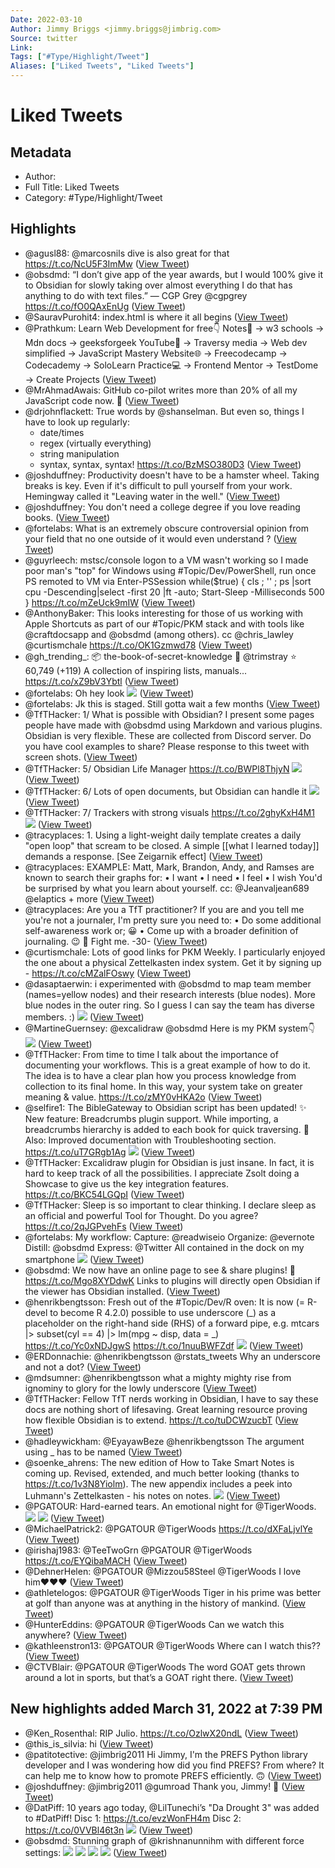 ```yaml
---
Date: 2022-03-10
Author: Jimmy Briggs <jimmy.briggs@jimbrig.com>
Source: twitter
Link: 
Tags: ["#Type/Highlight/Tweet"]
Aliases: ["Liked Tweets", "Liked Tweets"]
---
```

# Liked Tweets

## Metadata
- Author: 
- Full Title: Liked Tweets
- Category: #Type/Highlight/Tweet

## Highlights
- @agusl88: @marcosnils dive is also great for that https://t.co/NcU5F3ImMw ([View Tweet](https://twitter.com/agusl88/status/1460709038019260420))
- @obsdmd: “I don’t give app of the year awards, but I would 100% give it to Obsidian for slowly taking over almost everything I do that has anything to do with text files.” — CGP Grey @cgpgrey https://t.co/fO0QAxEnUg ([View Tweet](https://twitter.com/obsdmd/status/1461532435666063365))
- @SauravPurohit4: index.html is where it all begins ([View Tweet](https://twitter.com/SauravPurohit4/status/1462002414488195072))
- @Prathkum: Learn Web Development for free👇
  Notes📃
  → w3 schools
  → Mdn docs
  → geeksforgeek
  YouTube🎥
  → Traversy media
  → Web dev simplified
  → JavaScript Mastery
  Website🌐
  → Freecodecamp
  → Codecademy
  → SoloLearn
  Practice💻
  → Frontend Mentor
  → TestDome
  → Create Projects ([View Tweet](https://twitter.com/Prathkum/status/1462027566693371910))
- @MrAhmadAwais: GitHub co-pilot writes more than 20% of all my JavaScript code now. 🧠 ([View Tweet](https://twitter.com/MrAhmadAwais/status/1462263531609411586))
- @drjohnflackett: True words by @shanselman. But even so, things I have to look up regularly:
  - date/times
  - regex (virtually everything)
  - string manipulation 
  - syntax, syntax, syntax! https://t.co/BzMSO380D3 ([View Tweet](https://twitter.com/drjohnflackett/status/1462323827099115529))
- @joshduffney: Productivity doesn't have to be a hamster wheel.
  Taking breaks is key. Even if it's difficult to pull yourself from your work.
  Hemingway called it "Leaving water in the well." ([View Tweet](https://twitter.com/joshduffney/status/1471558822535827466))
- @joshduffney: You don't need a college degree if you love reading books. ([View Tweet](https://twitter.com/joshduffney/status/1472220683467825154))
- @fortelabs: What is an extremely obscure controversial opinion from your field that no one outside of it would even understand ? ([View Tweet](https://twitter.com/fortelabs/status/1478572167138844674))
- @guyrleech: mstsc/console logon to a VM wasn't working so I made poor man's "top" for Windows using #Topic/Dev/PowerShell, run once PS remoted to VM via Enter-PSSession
  while($true) { cls ; '' ; ps |sort cpu -Descending|select -first 20 |ft -auto; Start-Sleep -Milliseconds 500 } https://t.co/mZeUck9mIW ([View Tweet](https://twitter.com/guyrleech/status/1478773221642186757))
- @AnthonyBaker: This looks interesting for those of us working with Apple Shortcuts as part of our #Topic/PKM stack and with tools like @craftdocsapp and @obsdmd (among others). cc @chris_lawley @curtismchale https://t.co/OK1Gzmwd78 ([View Tweet](https://twitter.com/AnthonyBaker/status/1497453994058268673))
- @gh_trending_: 📦 the-book-of-secret-knowledge
  👤 @trimstray
  ⭐ 60,749 (+119)
  A collection of inspiring lists, manuals...
  https://t.co/xZ9bV3Ybtl ([View Tweet](https://twitter.com/gh_trending_/status/1497572950861656064))
- @fortelabs: Oh hey look 
  ![](https://pbs.twimg.com/media/FMj0ZoqX0AICxi0.jpg) ([View Tweet](https://twitter.com/fortelabs/status/1497715603351773184))
- @fortelabs: Jk this is staged. Still gotta wait a few months ([View Tweet](https://twitter.com/fortelabs/status/1497715944105431041))
- @TfTHacker: 1/ What is possible with Obsidian? I present some pages people have made with @obsdmd using Markdown and various plugins. Obsidian is very flexible.
  These are collected from Discord server.
  Do you have cool examples to share? Please response to this tweet with screen shots. ([View Tweet](https://twitter.com/TfTHacker/status/1499636459560656903))
- @TfTHacker: 5/ Obsidian Life Manager
  https://t.co/BWPl8ThjyN 
  ![](https://pbs.twimg.com/media/FM_HbxZXMAUoIK5.jpg) ([View Tweet](https://twitter.com/TfTHacker/status/1499636485452091393))
- @TfTHacker: 6/ Lots of open documents, but Obsidian can handle it 
  ![](https://pbs.twimg.com/media/FM_HcLHXsAY79vz.jpg) ([View Tweet](https://twitter.com/TfTHacker/status/1499636493534609408))
- @TfTHacker: 7/ Trackers with strong visuals
  https://t.co/2ghyKxH4M1 
  ![](https://pbs.twimg.com/media/FM_HcoNXIAk-Agp.jpg) ([View Tweet](https://twitter.com/TfTHacker/status/1499636501830848512))
- @tracyplaces: 1. Using a light-weight daily template creates a daily "open loop" that scream to be closed. A simple [[what I learned today]] demands a response. [See Zeigarnik effect] ([View Tweet](https://twitter.com/tracyplaces/status/1499858826752839682))
- @tracyplaces: EXAMPLE: Matt, Mark, Brandon, Andy, and Ramses are known to search their graphs for:
  • I want
  • I need
  • I feel
  • I wish
  You'd be surprised by what you learn about yourself.
  cc: @Jeanvaljean689 @elaptics + more ([View Tweet](https://twitter.com/tracyplaces/status/1499858828418035714))
- @tracyplaces: Are you a TfT practitioner? 
  If you are and you tell me you're not a journaler, I'm pretty sure you need to:
  • Do some additional self-awareness work or; 😀
  • Come up with a broader definition of journaling. 😉
  🥊 Fight me. 
  -30- ([View Tweet](https://twitter.com/tracyplaces/status/1499858831886753793))
- @curtismchale: Lots of good links for PKM Weekly. I particularly enjoyed the one about a physical Zettelkasten index system. Get it by signing up - https://t.co/cMZalFOswy ([View Tweet](https://twitter.com/curtismchale/status/1500177408292319237))
- @dasaptaerwin: i experimented with @obsdmd to map team member (names=yellow nodes) and their research interests (blue nodes). More blue nodes in the outer ring. So I guess I can say the team has diverse members. :) 
  ![](https://pbs.twimg.com/media/FNJUIziVIAEZezk.jpg) ([View Tweet](https://twitter.com/dasaptaerwin/status/1500354351159603201))
- @MartineGuernsey: @excalidraw @obsdmd Here is my PKM system👇 
  ![](https://pbs.twimg.com/media/FNJsWzVWYAECmpu.png) ([View Tweet](https://twitter.com/MartineGuernsey/status/1500380773597257729))
- @TfTHacker: From time to time I talk about the importance of documenting your workflows. This is a great example of how to do it. 
  The idea is to have a clear plan how you process knowledge from collection to its final home.
  In this way, your system take on greater meaning & value. https://t.co/zMY0vHKA2o ([View Tweet](https://twitter.com/TfTHacker/status/1500443540144463872))
- @selfire1: The BibleGateway to Obsidian script has been updated!
  ✨ New feature: Breadcrumbs plugin support. While importing, a breadcrumbs hierarchy is added to each book for quick traversing.
  📝 Also: Improved documentation with Troubleshooting section.
  https://t.co/uT7GRgb1Ag 
  ![](https://pbs.twimg.com/media/FNK7lc5aUAIb1PV.jpg) ([View Tweet](https://twitter.com/selfire1/status/1500467978919608323))
- @TfTHacker: Excalidraw plugin for Obsidian is just insane. In fact, it is hard to keep track of all the possibilities. I appreciate Zsolt doing a Showcase to give us the key integration features. https://t.co/BKC54LGQpI ([View Tweet](https://twitter.com/TfTHacker/status/1500499425462046729))
- @TfTHacker: Sleep is so important to clear thinking. 
  I declare sleep as an official and powerful Tool for Thought.
  Do you agree?
  https://t.co/2qJGPvehFs ([View Tweet](https://twitter.com/TfTHacker/status/1500557513095327751))
- @fortelabs: My workflow:
  Capture: @readwiseio
  Organize: @evernote
  Distill: @obsdmd
  Express: @Twitter
  All contained in the dock on my smartphone 
  ![](https://pbs.twimg.com/media/FNP75QMX0AAaOOp.jpg) ([View Tweet](https://twitter.com/fortelabs/status/1500820065742172161))
- @obsdmd: We now have an online page to see & share plugins! 🔌
  https://t.co/Mgo8XYDdwK
  Links to plugins will directly open Obsidian if the viewer has Obsidian installed. ([View Tweet](https://twitter.com/obsdmd/status/1500862666310656003))
- @henrikbengtsson: Fresh out of the #Topic/Dev/R oven:
  It is now (= R-devel to become R 4.2.0) possible to use underscore (_) as a placeholder on the right-hand side (RHS) of a forward pipe, e.g.
  mtcars |> subset(cyl == 4) |> lm(mpg ~ disp, data = _)
  https://t.co/Yc0xNDJgwS https://t.co/1nuuBWFZdf 
  ![](https://pbs.twimg.com/media/FNW1xnjVkAUzx-8.jpg) ([View Tweet](https://twitter.com/henrikbengtsson/status/1501306369319735300))
- @ERDonnachie: @henrikbengtsson @rstats_tweets Why an underscore and not a dot? ([View Tweet](https://twitter.com/ERDonnachie/status/1501308334565036035))
- @mdsumner: @henrikbengtsson what a mighty mighty rise from ignominy to glory for the lowly underscore ([View Tweet](https://twitter.com/mdsumner/status/1501308409269817344))
- @TfTHacker: Fellow TfT nerds working in Obsidian, I have to say these docs are nothing short of lifesaving. 
  Great learning resource proving how flexible Obsidian is to extend. https://t.co/tuDCWzucbT ([View Tweet](https://twitter.com/TfTHacker/status/1501486528102551552))
- @hadleywickham: @EyayawBeze @henrikbengtsson The argument using _ has to be named ([View Tweet](https://twitter.com/hadleywickham/status/1501549773945507841))
- @soenke_ahrens: The new edition of How to Take Smart Notes is coming up. Revised, extended, and much better looking (thanks to https://t.co/1v3N8Yiolm). The new appendix includes a peek into Luhmann's Zettelkasten - his notes on notes. 
  ![](https://pbs.twimg.com/media/FNa8yhUWUAAdeNg.jpg) ([View Tweet](https://twitter.com/soenke_ahrens/status/1501595988141744139))
- @PGATOUR: Hard-earned tears.
  An emotional night for @TigerWoods. 
  ![](https://pbs.twimg.com/media/FNdCIQHXwAEjDI_.jpg) 
  ![](https://pbs.twimg.com/media/FNdCIQIWUAAaY_M.jpg) ([View Tweet](https://twitter.com/PGATOUR/status/1501742031726686210))
- @MichaelPatrick2: @PGATOUR @TigerWoods https://t.co/dXFaLjvlYe ([View Tweet](https://twitter.com/MichaelPatrick2/status/1501742171552194561))
- @irishaj1983: @TeeTwoGrn @PGATOUR @TigerWoods https://t.co/EYQibaMACH ([View Tweet](https://twitter.com/irishaj1983/status/1501743055061360645))
- @DehnerHelen: @PGATOUR @Mizzou58Steel @TigerWoods I love him♥️♥️♥️ ([View Tweet](https://twitter.com/DehnerHelen/status/1501743817732591618))
- @athletelogos: @PGATOUR @TigerWoods Tiger in his prime was better at golf than anyone was at anything in the history of mankind. ([View Tweet](https://twitter.com/athletelogos/status/1501744893579960325))
- @HunterEddins: @PGATOUR @TigerWoods Can we watch this anywhere? ([View Tweet](https://twitter.com/HunterEddins/status/1501749920071573510))
- @kathleenstron13: @PGATOUR @TigerWoods Where can I watch this?? ([View Tweet](https://twitter.com/kathleenstron13/status/1501751545045479425))
- @CTVBlair: @PGATOUR @TigerWoods The word GOAT gets thrown around a lot in sports, but that’s a GOAT right there. ([View Tweet](https://twitter.com/CTVBlair/status/1501753337359732737))
## New highlights added March 31, 2022 at 7:39 PM
- @Ken_Rosenthal: RIP Julio. https://t.co/OzlwX20ndL ([View Tweet](https://twitter.com/Ken_Rosenthal/status/1460363345496883200))
- @this_is_silvia: hi ([View Tweet](https://twitter.com/this_is_silvia/status/1459973656424206340))
- @patitotective: @jimbrig2011 Hi Jimmy, I'm the PREFS Python library developer and I was wondering how did you find PREFS? From where?
  It can help me to know how to promote PREFS efficiently. 🙃 ([View Tweet](https://twitter.com/patitotective/status/1459888882116435970))
- @joshduffney: @jimbrig2011 @gumroad Thank you, Jimmy! 🙏 ([View Tweet](https://twitter.com/joshduffney/status/1456743449563176962))
- @DatPiff: 10 years ago today, @LilTunechi’s "Da Drought 3" was added to #DatPiff!
  Disc 1: https://t.co/evzWonFH4m
  Disc 2: https://t.co/0VVBl46t3n 
  ![](https://pbs.twimg.com/media/C_jnrn4XkAQYTOs.jpg) ([View Tweet](https://twitter.com/DatPiff/status/862709895564582912))
- @obsdmd: Stunning graph of @krishnanunnihm with different force settings: 
  ![](https://pbs.twimg.com/media/EjHkHfKXYAEdwp4.jpg) 
  ![](https://pbs.twimg.com/media/EjHkJGKWoAA_pDP.jpg) 
  ![](https://pbs.twimg.com/media/EjHkJfxWsAApcg9.jpg) 
  ![](https://pbs.twimg.com/media/EjHkJ0xX0AA2h5L.jpg) ([View Tweet](https://twitter.com/obsdmd/status/1311079839726817282))
